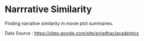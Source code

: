 # Narrrative Similarity
Finding narrative similarity in movie plot summaries.

Data Source : https://sites.google.com/site/snigdhac/academics
